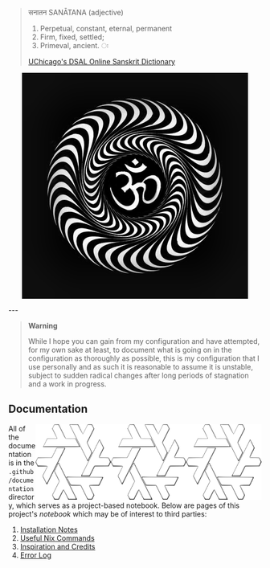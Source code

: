 > सनातन SANĀTANA (adjective)
>
> 1.  Perpetual, constant, eternal, permanent
> 2.  Firm, fixed, settled;
> 3.  Primeval, ancient. ः
>
> [UChicago's DSAL Online Sanskrit Dictionary](https://dsal.uchicago.edu/cgi-bin/app/apte_query.py?qs=Sanatana&matchtype=default)

<p align="center">
<img width="450px" align="center"  src="./assets/om.gif" alt="Om Puurnnam-Adah Puurnnam-Idam Puurnnaat-Puurnnam-Udacyate | Puurnnasya Puurnnam-Aadaaya Puurnnam-Eva-Avashissyate || Om Shaantih Shaantih Shaantih "  />
</p>
---

> **Warning**
>
> While I hope you can gain from my configuration and have attempted, for my own sake at least, to document what is going on in the configuration as thoroughly as possible, this is my configuration that I use personally and as such it is reasonable to assume it is unstable, subject to sudden radical changes after long periods of stagnation and a work in progress.

## Documentation


<img width="150px" height="150px"  src="./assets/nix.svg" alt="prettier nixos label" align="right" />
<img width="150px" height="150px"  src="./assets/nix.svg" alt="prettier nixos label" align="right" />
<img width="150px" height="150px"  src="./assets/nix.svg" alt="prettier nixos label" align="right" />

All of the documentation is in the `.github/documentation` directory, which serves as a project-based notebook. Below are pages of this project's _notebook_ which may be of interest to third parties:

1. [Installation Notes](.github/documentation/installation.md)
1. [Useful Nix Commands](.github/documentation/nix-commands.md)
1. [Inspiration and Credits](.github/documentation/credits.md)
1. [Error Log](.github/documentation/errors.md)
